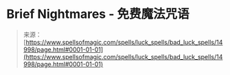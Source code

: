 <!--yml

category: 未分类

date: 2024-06-12 18:54:11

-->

# Brief Nightmares - 免费魔法咒语

> 来源：[https://www.spellsofmagic.com/spells/luck_spells/bad_luck_spells/14998/page.html#0001-01-01](https://www.spellsofmagic.com/spells/luck_spells/bad_luck_spells/14998/page.html#0001-01-01)
